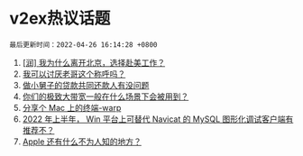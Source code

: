 # v2ex热议话题

`最后更新时间：2022-04-26 16:14:28 +0800`

1. [[润] 我为什么离开北京，选择赴美工作？](https://www.v2ex.com/t/849299)
1. [我可以讨厌老哥这个称呼吗？](https://www.v2ex.com/t/849258)
1. [做小舅子的贷款共同还款人有没问题](https://www.v2ex.com/t/849192)
1. [你们的极致大带宽一般在什么场景下会被用到？](https://www.v2ex.com/t/849263)
1. [分享个 Mac 上的终端-warp](https://www.v2ex.com/t/849228)
1. [2022 年上半年， Win 平台上可替代 Navicat 的 MySQL 图形化调试客户端有推荐不？](https://www.v2ex.com/t/849259)
1. [Apple 还有什么不为人知的地方？](https://www.v2ex.com/t/849270)

